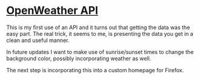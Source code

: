 # [OpenWeather API](https://dkallen78.github.io/openweather-api/weatherAPI.html)

This is my first use of an API and it turns out that getting the data was the easy part. The real trick, it seems to me, is presenting the data you get in a clean and useful manner. 

In future updates I want to make use of sunrise/sunset times to change the background color, possibly incorporating weather as well.

The next step is incorporating this into a custom homepage for Firefox.
